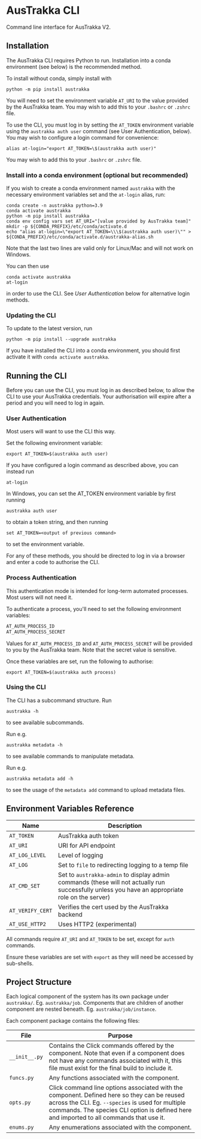 # AusTrakka CLI

Command line interface for AusTrakka V2.

## Installation

The AusTrakka CLI requires Python to run. Installation into a conda environment (see below) is the recommended method.

To install without conda, simply install with 
```
python -m pip install austrakka
```

You will need to set the environment variable `AT_URI` to the value provided by the AusTrakka team.
You may wish to add this to your `.bashrc` or `.zshrc` file.

To use the CLI, you must log in by setting the `AT_TOKEN` environment variable using the 
`austrakka auth user` command (see User Authentication, below). You may wish to configure 
a login command for convenience:
```
alias at-login="export AT_TOKEN=\$(austrakka auth user)"
```
You may wish to add this to your `.bashrc` or `.zshrc` file.

### Install into a conda environment (optional but recommended)

If you wish to create a conda environment named `austrakka` with the necessary environment 
variables set and the `at-login` alias, run:
```
conda create -n austrakka python=3.9
conda activate austrakka
python -m pip install austrakka
conda env config vars set AT_URI="[value provided by AusTrakka team]"
mkdir -p ${CONDA_PREFIX}/etc/conda/activate.d
echo "alias at-login=\"export AT_TOKEN=\\\$(austrakka auth user)\"" > ${CONDA_PREFIX}/etc/conda/activate.d/austrakka-alias.sh
```
Note that the last two lines are valid only for Linux/Mac and will not work on Windows.

You can then use
```
conda activate austrakka
at-login
```
in order to use the CLI. See _User Authentication_ below for alternative login methods.

### Updating the CLI

To update to the latest version, run 
```
python -m pip install --upgrade austrakka
```
If you have installed the CLI into a conda environment, you should first activate it with `conda activate austrakka`.

## Running the CLI

Before you can use the CLI, you must log in as described below, to allow the CLI to use your AusTrakka credentials. 
Your authorisation will expire after a period and you will need to log in again.

### User Authentication

Most users will want to use the CLI this way.

Set the following environment variable:
```
export AT_TOKEN=$(austrakka auth user)
```

If you have configured a login command as described above, you can instead run 
```
at-login
```

In Windows, you can set the AT_TOKEN environment variable by first running
```
austrakka auth user
```
to obtain a token string, and then running 
```
set AT_TOKEN=<output of previous command>
```
to set the environment variable.

For any of these methods, you should be directed to log in via a browser and enter a code to authorise the CLI.

### Process Authentication

This authentication mode is intended for long-term automated processes. Most users will not need it. 

To authenticate a process, you'll need to set the following environment variables:
```bash
AT_AUTH_PROCESS_ID
AT_AUTH_PROCESS_SECRET
```
Values for `AT_AUTH_PROCESS_ID` and `AT_AUTH_PROCESS_SECRET` will be provided to you by the AusTrakka team. Note that the secret value is sensitive.

Once these variables are set, run the following to authorise:
```
export AT_TOKEN=$(austrakka auth process)
```

### Using the CLI

The CLI has a subcommand structure. Run 
```
austrakka -h
```
to see available subcommands.

Run e.g. 
```
austrakka metadata -h
```
to see available commands to manipulate metadata.

Run e.g. 
```
austrakka metadata add -h
```
to see the usage of the `metadata add` command to upload metadata files.

## Environment Variables Reference

| Name             | Description                                                                                                                                     |
|------------------|-------------------------------------------------------------------------------------------------------------------------------------------------|
| `AT_TOKEN`       | AusTrakka auth token                                                                                                                            |
| `AT_URI`         | URI for API endpoint                                                                                                                            |
| `AT_LOG_LEVEL`   | Level of logging                                                                                                                                |
| `AT_LOG`         | Set to `file` to redirecting logging to a temp file                                                                                             |
| `AT_CMD_SET`     | Set to `austrakka-admin` to display admin commands (these will not actually run successfully unless you have an appropriate role on the server) |
| `AT_VERIFY_CERT` | Verifies the cert used by the AusTrakka backend                                                                                                 |
| `AT_USE_HTTP2`   | Uses HTTP2 (experimental)                                                                                                                       |

All commands require `AT_URI` and `AT_TOKEN` to be set, except for `auth` commands.

Ensure these variables are set with `export` as they will need be accessed by sub-shells.

## Project Structure

Each logical component of the system has its own package under `austrakka/`. Eg. `austrakka/job`.
Components that are children of another component are nested beneath. Eg. `austrakka/job/instance`.

Each component package contains the following files:

| File          | Purpose                                                                                                                                                                                                                                      |
|---------------|----------------------------------------------------------------------------------------------------------------------------------------------------------------------------------------------------------------------------------------------|
| `__init__.py` | Contains the Click commands offered by the component. Note that even if a component does not have any commands associated with it, this file must exist for the final build to include it.                                                   |
| `funcs.py`    | Any functions associated with the component.                                                                                                                                                                                                 |
| `opts.py`     | Click command line options associated with the component. Defined here so they can be reused across the CLI. Eg. `--species` is used for multiple commands. The species CLI option is defined here and imported to all commands that use it. |
| `enums.py`    | Any enumerations associated with the component.                                                                                                                                                                                              |
